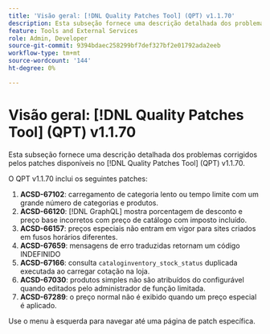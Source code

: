 ```yaml
---
title: 'Visão geral: [!DNL Quality Patches Tool] (QPT) v1.1.70'
description: Esta subseção fornece uma descrição detalhada dos problemas corrigidos pelos patches disponíveis no  [!DNL Quality Patches Tool] (QPT) v1.1.70.
feature: Tools and External Services
role: Admin, Developer
source-git-commit: 9394bdaec258299bf7def327bf2e01792ada2eeb
workflow-type: tm+mt
source-wordcount: '144'
ht-degree: 0%

---
```


# Visão geral: [!DNL Quality Patches Tool] (QPT) v1.1.70

Esta subseção fornece uma descrição detalhada dos problemas corrigidos pelos patches disponíveis no [!DNL Quality Patches Tool] (QPT) v1.1.70.

O QPT v1.1.70 inclui os seguintes patches:
1. **ACSD-67102**: carregamento de categoria lento ou tempo limite com um grande número de categorias e produtos.
1. **ACSD-66120**: [!DNL GraphQL] mostra porcentagem de desconto e preço base incorretos com preço de catálogo com imposto incluído.
1. **ACSD-66157**: preços especiais não entram em vigor para sites criados em fusos horários diferentes.
1. **ACSD-67659**: mensagens de erro traduzidas retornam um código INDEFINIDO
1. **ACSD-67166**: consulta `cataloginventory_stock_status` duplicada executada ao carregar cotação na loja.
1. **ACSD-67030**: produtos simples não são atribuídos do configurável quando editados pelo administrador de função limitada.
1. **ACSD-67289**: o preço normal não é exibido quando um preço especial é aplicado.

Use o menu à esquerda para navegar até uma página de patch específica.
